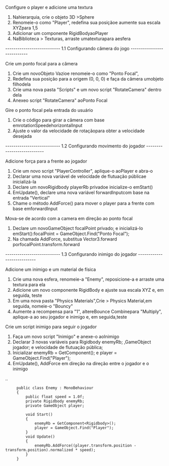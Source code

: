 Configure o player e adicione uma textura

   1. Nahierarquia, crie o objeto 3D >Sphere 
   2. Renomeie-o como "Player", redefina sua posiçãoe aumente sua escala XYZpara 1,5
   3. Adicionar um componente RigidBodyaoPlayer 
   4. NaBiblioteca > Texturas, arraste umatexturapara aesfera

--------------------------- 1.1 Configurando câmera do jogo  ---------------------------

Crie um ponto focal para a câmera

   1. Crie um novoObjeto Vazioe renomeie-o como "Ponto Focal",
   2. Redefina sua posição para a origem (0, 0, 0) e faça da câmera umobjeto filhodela
   3. Crie uma nova pasta "Scripts" e um novo script "RotateCamera" dentro dela
   4. Anexeo script "RotateCamera" aoPonto Focal


Gire o ponto focal pela entrada do usuário

   1. Crie o código para girar a câmera com base emrotationSpeedehorizontalInput
   2. Ajuste o valor da velocidade de rotaçãopara obter a velocidade desejada


--------------------------- 1.2 Configurando movimento do jogador ---------------------------

Adicione força para a frente ao jogador

   1. Crie um novo script "PlayerController", aplique-o aoPlayer e abra-o
   2. Declarar uma nova variável de velocidade de flutuação públicae inicializá-la
   3. Declare um novoRigidbody playerRb privadoe inicialize-o emStart()
   4. EmUpdate(), declare uma nova variável forwardInputcom base na entrada "Vertical"
   5. Chame o método AddForce() para mover o player para a frente com base emforwardInput

Mova-se de acordo com a camera em direção ao ponto focal

   1. Declare um novoGameObject focalPoint privado; e inicializá-lo emStart():focalPoint = GameObject.Find("Ponto Focal");
   2. Na chamada AddForce, substitua Vector3.forward porfocalPoint.transform.forward

--------------------------- 1.3 Configurando inimigo do jogador ---------------------------

Adicione um inimigo e um material de física

   1. Crie uma nova esfera, renomeie-a "Enemy", reposicione-a e arraste uma textura para ela
   2. Adicione um novo componente RigidBody e ajuste sua escala XYZ e, em seguida, teste
   3. Em uma nova pasta "Physics Materials",Crie > Physics Material,em seguida, nomeie-o "Bouncy"
   4. Aumente a recompensa para "1", altereBounce Combinepara "Multiply", aplique-a ao seu jogador e inimigo e, em seguida,teste 


Crie um script inimigo para seguir o jogador

   1. Faça um novo script "Inimigo" e anexe-o aoInimigo
   2. Declarar 3 novas variáveis para Rigidbody enemyRb; ,GameObject jogador; e velocidade de flutuação pública;
   3. Inicializar enemyRb = GetComponent<Rigidbody>(); e player = GameObject.Find("Player");
   4. EmUpdate(), AddForce em direção na direção entre o jogador e o inimigo
   
..
   
         public class Enemy : MonoBehaviour
         {
             public float speed = 1.0f;
             private Rigidbody enemyRb;
             private GameObject player;

             void Start()
             {
                 enemyRb = GetComponent<Rigidbody>();
                 player = GameObject.Find("Player");
             }
             void Update()
             {
                 enemyRb.AddForce((player.transform.position - transform.position).normalized * speed);
             }
         }
